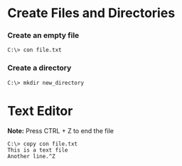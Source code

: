 # Create Files and Directories

### **Create an empty file**

`C:\> con file.txt`

### **Create a directory**

`C:\> mkdir new_directory`

# Text Editor

**Note:** Press CTRL + Z to end the file

```
C:\> copy con file.txt
This is a text file
Another line.^Z
```
